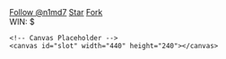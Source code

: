 <!DOCTYPE html>
<html lang="en">
<head>
  <title>Slot Machine</title>
  <meta charset="utf-8" />
  <meta name="theme-color" content="#000000" />
  <meta name="viewport" content="width=480,initial-scale=1, maximum-scale=1" />
  <link rel="icon" href="https://n1md7.github.io/slot-game/img/img/Cherry.png" />
  <link rel="stylesheet" href="https://cdn.jsdelivr.net/npm/bootstrap@5.3.3/dist/css/bootstrap.min.css">
  <link rel="stylesheet" href="https://use.fontawesome.com/releases/v5.7.2/css/all.css" />
  <link rel="stylesheet" href="https://fonts.googleapis.com/css2?family=Black+Ops+One&family=Permanent+Marker&family=Roboto:ital,wght@1,300&display=swap" />
</head>
<body>
  <div>
    <a class="github-button" href="https://github.com/n1md7" data-color-scheme="no-preference: dark; light: dark; dark: dark;" data-size="large" data-show-count="true" aria-label="Follow @n1md7 on GitHub">Follow @n1md7</a>
    <a class="github-button" href="https://github.com/n1md7/slot-game" data-color-scheme="no-preference: dark; light: dark; dark: dark;" data-icon="octicon-star" data-size="large" data-show-count="true" aria-label="Star n1md7/slot-game on GitHub">Star</a>
    <a class="github-button" href="https://github.com/n1md7/slot-game/fork" data-color-scheme="no-preference: dark; light: dark; dark: dark;" data-icon="octicon-repo-forked" data-size="large" data-show-count="true" aria-label="Fork n1md7/slot-game on GitHub">Fork</a>
  </div>
  <div class="game-container">
    <!-- Winner Display -->
    <div class="winner-display mb-3">
      <span>WIN: <span id="win-amount">$</span></span>
    </div>

    <!-- Canvas Placeholder -->
    <canvas id="slot" width="440" height="240"></canvas>
